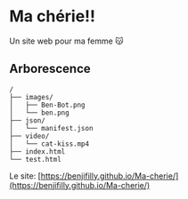 # Ma chérie!!

Un site web pour ma femme 😽

## Arborescence
```
/
├── images/
│   ├── Ben-Bot.png
│   └── ben.png
├── json/
│   └── manifest.json
├── video/
│   └── cat-kiss.mp4
├── index.html
└── test.html
```

Le site: [https://benjifilly.github.io/Ma-cherie/](https://benjifilly.github.io/Ma-cherie/)
